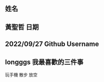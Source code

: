 姓名
----
黃聖哲
日期
----
2022/09/27
Github Username
---------------
longggs
我最喜歡的三件事
---------------
玩手機 散步 放空
